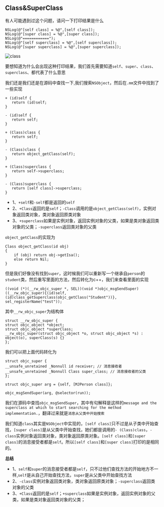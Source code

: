  ## Class&SuperClass
 
 有人可能遇到过这个问题，请问一下打印结果是什么
 ```
 NSLog(@"[self class] = %@",[self class]);
 NSLog(@"[super class] = %@",[super class]);
 NSLog(@"============");
 NSLog(@"[self superclass] = %@",[self superclass]);
 NSLog(@"[super superclass] = %@",[super superclass]);
 ```
 
 ![class](./iOS底层/RunTime/class.png)
 
 
 要想知道为什么会出现这种打印结果，我们首先需要知道`self`、`super`、`class`、`superclass`、都代表了什么意思
 
 我们还是我们还是在源码中查找一下,我们搜索`NSObject`，然后在`.mm`文件中找到了一些实现
 ```
 + (id)self {
 	return (id)self;
 }
 
 - (id)self {
 	return self;
 }
 
 + (Class)class {
 	return self;
 }
 
 - (Class)class {
 	return object_getClass(self);
 }
 
 + (Class)superclass {
 	return self->superclass;
 }
 
 - (Class)superclass {
 	return [self class]->superclass;
 }

 ```
 - 1、`+self`和`-self`都是返回的`self`
 - 2、`+Class`返回的是`self`；`-Class`调用的是`object_getClass(self)`，实例对象返回类对象，类对象返回原类对象
 - 3、`+superclass`如果是实例对象，返回实例对象的父类，如果是类对象返回类对象的父类；`-superclass`返回类对象的父类
 
 
 `object_getClass`的实现为
 ```
 Class object_getClass(id obj)
 {
	 if (obj) return obj->getIsa();
	 else return Nil;
 }
 ```
 但是我们好像没有找到`super`，这时候我们可以重新写一个继承自`person`的`student`类，然后重写里面的方法，然后转化为c++，我们来查看里面的实现
 ```
 ((void (*)(__rw_objc_super *, SEL))(void *)objc_msgSendSuper)((__rw_objc_super){(id)self, (id)class_getSuperclass(objc_getClass("Student"))}, sel_registerName("test"));
 ```
 其中`__rw_objc_super`为结构体
 ```
 struct __rw_objc_super { 
 struct objc_object *object; 
 struct objc_object *superClass; 
 __rw_objc_super(struct objc_object *o, struct objc_object *s) : object(o), superClass(s) {} 
 };
 ```
 我们可以把上面代码转化为
 ```
 struct objc_super {
 __unsafe_unretained _Nonnull id receiver; // 消息接收者
 __unsafe_unretained _Nonnull Class super_class; // 消息接收者的父类
 };
 
 struct objc_super arg = {self, [MJPerson class]};
 
 objc_msgSendSuper(arg, @selector(run));
 
 ```
 我们在源码中查找`objc_msgSendSuper`，其中有句解释是这样的`message and the superclass at which to start searching for the method implementation.`，翻译过来就是`消息从父类中开始搜索`
 
 我们知道`class`其实是`NSObject`中实现的，`[self class]`只不过是从子类中开始查找，`[super class]`是从父类中开始查找，她们都是调用的`- (Class)class`，`-class`实例对象返回类对象，类对象返回原类对象。`[self class]`和`[super class]`的消息接受者都是`self`。所以`[self class]`和`[super class]`打印的是相同的。
 
 
 **总结**
 - 1、`self`和`super`的消息接受者都是`self`，只不过他们查找方法的开始地方不一样,`self`是从自己开始查找方法，`super`是从父类中开始查找方法
 - 2、`-class`实例对象返回类对象，类对象返回原类对象；`-superclass`返回类对象的父类
 - 3、`+Class`返回的是`self`；`+superclass`如果是实例对象，返回实例对象的父类，如果是类对象返回类对象的父类；
